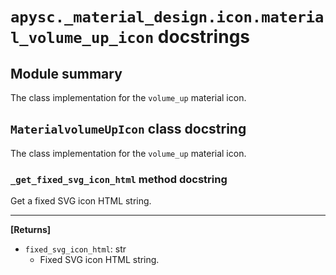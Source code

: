 # `apysc._material_design.icon.material_volume_up_icon` docstrings

## Module summary

The class implementation for the `volume_up` material icon.

## `MaterialvolumeUpIcon` class docstring

The class implementation for the `volume_up` material icon.

### `_get_fixed_svg_icon_html` method docstring

Get a fixed SVG icon HTML string.<hr>

**[Returns]**

- `fixed_svg_icon_html`: str
  - Fixed SVG icon HTML string.